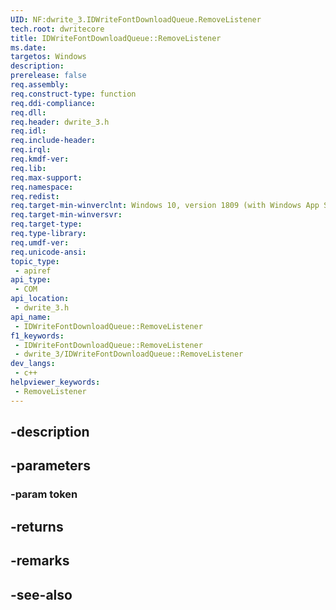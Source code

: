 ```yaml
---
UID: NF:dwrite_3.IDWriteFontDownloadQueue.RemoveListener
tech.root: dwritecore
title: IDWriteFontDownloadQueue::RemoveListener
ms.date: 
targetos: Windows
description: 
prerelease: false
req.assembly: 
req.construct-type: function
req.ddi-compliance: 
req.dll: 
req.header: dwrite_3.h
req.idl: 
req.include-header: 
req.irql: 
req.kmdf-ver: 
req.lib: 
req.max-support: 
req.namespace: 
req.redist: 
req.target-min-winverclnt: Windows 10, version 1809 (with Windows App SDK 0.5 or later)
req.target-min-winversvr: 
req.target-type: 
req.type-library: 
req.umdf-ver: 
req.unicode-ansi: 
topic_type:
 - apiref
api_type:
 - COM
api_location:
 - dwrite_3.h
api_name:
 - IDWriteFontDownloadQueue::RemoveListener
f1_keywords:
 - IDWriteFontDownloadQueue::RemoveListener
 - dwrite_3/IDWriteFontDownloadQueue::RemoveListener
dev_langs:
 - c++
helpviewer_keywords:
 - RemoveListener
---
```


## -description

## -parameters

### -param token

## -returns

## -remarks

## -see-also

